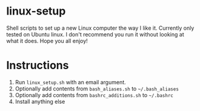 # linux-setup
Shell scripts to set up a new Linux computer the way I like it.
Currently only tested on Ubuntu linux.
I don't recommend you run it without looking at what it does.
Hope you all enjoy!

# Instructions
1. Run `linux_setup.sh` with an email argument.
2. Optionally add contents from `bash_aliases.sh` to `~/.bash_aliases`
3. Optionally add contents from `bashrc_additions.sh` to `~/.bashrc`
4. Install anything else
